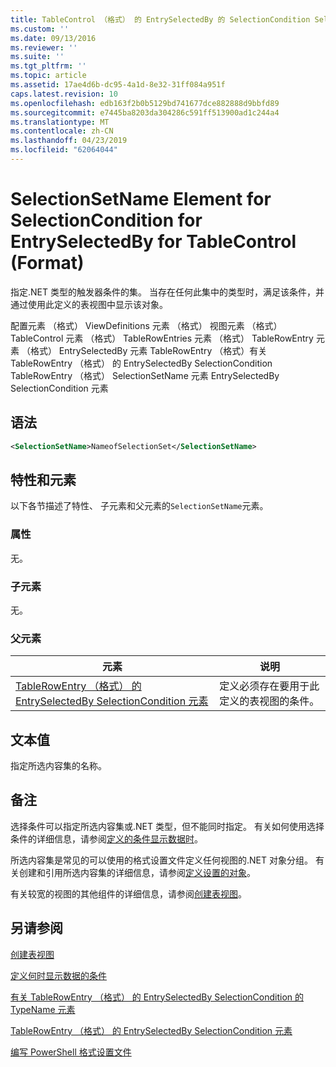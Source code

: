 ```yaml
---
title: TableControl （格式） 的 EntrySelectedBy 的 SelectionCondition SelectionSetName 元素 |Microsoft Docs
ms.custom: ''
ms.date: 09/13/2016
ms.reviewer: ''
ms.suite: ''
ms.tgt_pltfrm: ''
ms.topic: article
ms.assetid: 17ae4d6b-dc95-4a1d-8e32-31ff084a951f
caps.latest.revision: 10
ms.openlocfilehash: edb163f2b0b5129bd741677dce882888d9bbfd89
ms.sourcegitcommit: e7445ba8203da304286c591ff513900ad1c244a4
ms.translationtype: MT
ms.contentlocale: zh-CN
ms.lasthandoff: 04/23/2019
ms.locfileid: "62064044"
---
```

# <a name="selectionsetname-element-for-selectioncondition-for-entryselectedby-for-tablecontrol-format"></a>SelectionSetName Element for SelectionCondition for EntrySelectedBy for TableControl (Format)

指定.NET 类型的触发器条件的集。 当存在任何此集中的类型时，满足该条件，并通过使用此定义的表视图中显示该对象。

配置元素 （格式） ViewDefinitions 元素 （格式） 视图元素 （格式） TableControl 元素 （格式） TableRowEntries 元素 （格式） TableRowEntry 元素 （格式） EntrySelectedBy 元素 TableRowEntry （格式）有关 TableRowEntry （格式） 的 EntrySelectedBy SelectionCondition TableRowEntry （格式） SelectionSetName 元素 EntrySelectedBy SelectionCondition 元素

## <a name="syntax"></a>语法

```xml
<SelectionSetName>NameofSelectionSet</SelectionSetName>
```

## <a name="attributes-and-elements"></a>特性和元素

以下各节描述了特性、 子元素和父元素的`SelectionSetName`元素。

### <a name="attributes"></a>属性

无。

### <a name="child-elements"></a>子元素

无。

### <a name="parent-elements"></a>父元素

|元素|说明|
|-------------|-----------------|
|[TableRowEntry （格式） 的 EntrySelectedBy SelectionCondition 元素](./selectioncondition-element-for-entryselectedby-for-tablecontrol-format.md)|定义必须存在要用于此定义的表视图的条件。|

## <a name="text-value"></a>文本值

指定所选内容集的名称。

## <a name="remarks"></a>备注

选择条件可以指定所选内容集或.NET 类型，但不能同时指定。 有关如何使用选择条件的详细信息，请参阅[定义的条件显示数据时](./defining-conditions-for-displaying-data.md)。

所选内容集是常见的可以使用的格式设置文件定义任何视图的.NET 对象分组。 有关创建和引用所选内容集的详细信息，请参阅[定义设置的对象](./defining-selection-sets.md)。

有关较宽的视图的其他组件的详细信息，请参阅[创建表视图](./creating-a-table-view.md)。

## <a name="see-also"></a>另请参阅

[创建表视图](./creating-a-table-view.md)

[定义何时显示数据的条件](./defining-conditions-for-displaying-data.md)

[有关 TableRowEntry （格式） 的 EntrySelectedBy SelectionCondition 的 TypeName 元素](./typename-element-for-selectioncondition-for-entryselectedby-for-tablecontrol-format.md)

[TableRowEntry （格式） 的 EntrySelectedBy SelectionCondition 元素](./selectioncondition-element-for-entryselectedby-for-tablecontrol-format.md)

[编写 PowerShell 格式设置文件](./writing-a-powershell-formatting-file.md)
